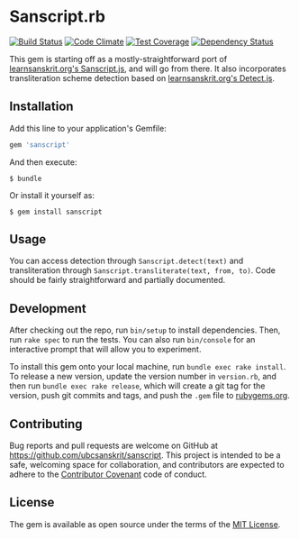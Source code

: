 # Sanscript.rb

[![Build Status](https://travis-ci.org/ubcsanskrit/sanscript.rb.svg?branch=master)](https://travis-ci.org/ubcsanskrit/sanscript.rb)
[![Code Climate](https://codeclimate.com/github/ubcsanskrit/sanscript.rb/badges/gpa.svg)](https://codeclimate.com/github/ubcsanskrit/sanscript.rb)
[![Test Coverage](https://codeclimate.com/github/ubcsanskrit/sanscript.rb/badges/coverage.svg)](https://codeclimate.com/github/ubcsanskrit/sanscript.rb/coverage)
[![Dependency Status](https://gemnasium.com/badges/github.com/ubcsanskrit/sanscript.rb.svg)](https://gemnasium.com/github.com/ubcsanskrit/sanscript.rb)

This gem is starting off as a mostly-straightforward port of [learnsanskrit.org's Sanscript.js](https://github.com/sanskrit/sanscript.js), and will go from there. It also incorporates transliteration scheme detection based on [learnsanskrit.org's Detect.js](https://github.com/sanskrit/detect.js).

## Installation

Add this line to your application's Gemfile:

```ruby
gem 'sanscript'
```

And then execute:

    $ bundle

Or install it yourself as:

    $ gem install sanscript

## Usage

You can access detection through `Sanscript.detect(text)` and transliteration through `Sanscript.transliterate(text, from, to)`. Code should be fairly straightforward and partially documented.

## Development

After checking out the repo, run `bin/setup` to install dependencies. Then, run `rake spec` to run the tests. You can also run `bin/console` for an interactive prompt that will allow you to experiment.

To install this gem onto your local machine, run `bundle exec rake install`. To release a new version, update the version number in `version.rb`, and then run `bundle exec rake release`, which will create a git tag for the version, push git commits and tags, and push the `.gem` file to [rubygems.org](https://rubygems.org).

## Contributing

Bug reports and pull requests are welcome on GitHub at https://github.com/ubcsanskrit/sanscript. This project is intended to be a safe, welcoming space for collaboration, and contributors are expected to adhere to the [Contributor Covenant](http://contributor-covenant.org) code of conduct.


## License

The gem is available as open source under the terms of the [MIT License](http://opensource.org/licenses/MIT).
